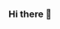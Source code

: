 ### Hi there 👋

<!--
**simon3073/simon3073** is a ✨ _special_ ✨ repository because its `README.md` (this file) appears on your GitHub profile.

<h2 align="left"><i>Who am I?</i></h2>
<h3 align="left">I'm Simon Bertoli 👋 a developer from Melbourne</h3>

-   🔭 I’m currently working at Pliny.LTD as a Web Developer**

-   🌱 I’m currently learning **React, Git, MongoDB**

-   👨‍💻 All of my projects are currently available at my <a href="https://github.com/simon3073" target="_blank">Github Homepage</a>, at <aand href="http://simonbertoli.com" target="_blank">simonbertoli.com</a>and at <a href="https://codepen.io/simon3073" target="_blank">CodePen</a>

-   📫 How to reach me **simonbertoli@yahoo.com.au**

<h3 align="left">Connect with me:</h3>
<p align="left">
<a href="https://codepen.io/simon3073" target="_blank"><img align="center" src="https://raw.githubusercontent.com/rahuldkjain/github-profile-readme-generator/master/src/images/icons/Social/codepen.svg" alt="@simon3073" height="30" width="40" /></a>
<a href="https://linkedin.com/in/simon-bertoli-5a73893" target="_blank"><img align="center" src="https://raw.githubusercontent.com/rahuldkjain/github-profile-readme-generator/master/src/images/icons/Social/linked-in-alt.svg" alt="simon-bertoli-5a73893" height="30" width="40" /></a>
</p>

<h3 align="left">Languages and Tools:</h3>
<p align="left"<a href="https://getbootstrap.com" target="_blank" rel="noreferrer"<img src="https://raw.githubusercontent.com/devicons/devicon/master/icons/bootstrap/bootstrap-plain-wordmark.svg" alt="bootstrap" width="40" height="40"/</a<a href="https://www.w3schools.com/css/" target="_blank" rel="noreferrer"<img src="https://raw.githubusercontent.com/devicons/devicon/master/icons/css3/css3-original-wordmark.svg" alt="css3" width="40" height="40"/</a<a href="https://git-scm.com/" target="_blank" rel="noreferrer"<img src="https://www.vectorlogo.zone/logos/git-scm/git-scm-icon.svg" alt="git" width="40" height="40"/</a<a href="https://www.w3.org/html/" target="_blank" rel="noreferrer"<img src="https://raw.githubusercontent.com/devicons/devicon/master/icons/html5/html5-original-wordmark.svg" alt="html5" width="40" height="40"/</a<a href="https://www.adobe.com/in/products/illustrator.html" target="_blank" rel="noreferrer"<img src="https://www.vectorlogo.zone/logos/adobe_illustrator/adobe_illustrator-icon.svg" alt="illustrator" width="40" height="40"/</a<a href="https://developer.mozilla.org/en-US/docs/Web/JavaScript" target="_blank" rel="noreferrer"<img src="https://raw.githubusercontent.com/devicons/devicon/master/icons/javascript/javascript-original.svg" alt="javascript" width="40" height="40"/</a<a href="https://www.mysql.com/" target="_blank" rel="noreferrer"<img src="https://raw.githubusercontent.com/devicons/devicon/master/icons/mysql/mysql-original-wordmark.svg" alt="mysql" width="40" height="40"/</a<a href="https://nodejs.org" target="_blank" rel="noreferrer"<img src="https://raw.githubusercontent.com/devicons/devicon/master/icons/nodejs/nodejs-original-wordmark.svg" alt="nodejs" width="40" height="40"/</a<a href="https://www.photoshop.com/en" target="_blank" rel="noreferrer"<img src="https://raw.githubusercontent.com/devicons/devicon/master/icons/photoshop/photoshop-line.svg" alt="photoshop" width="40" height="40"/</a<a href="https://www.php.net" target="_blank" rel="noreferrer"<img src="https://raw.githubusercontent.com/devicons/devicon/master/icons/php/php-original.svg" alt="php" width="40" height="40"/</a<a href="https://reactjs.org/" target="_blank" rel="noreferrer"<img src="https://raw.githubusercontent.com/devicons/devicon/master/icons/react/react-original-wordmark.svg" alt="react" width="40" height="40"/</a<a href="https://sass-lang.com" target="_blank" rel="noreferrer"<img src="https://raw.githubusercontent.com/devicons/devicon/master/icons/sass/sass-original.svg" alt="sass" width="40" height="40"/</a<a href="https://www.adobe.com/products/xd.html" target="_blank" rel="noreferrer"<img src="https://cdn.worldvectorlogo.com/logos/adobe-xd.svg" alt="xd" width="40" height="40"/</a<a href="https://zapier.com" target="_blank" rel="noreferrer"<img src="https://www.vectorlogo.zone/logos/zapier/zapier-icon.svg" alt="zapier" width="40" height="40"/</a</p>
